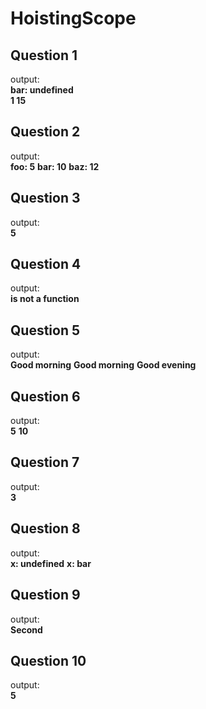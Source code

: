 # HoistingScope

## Question 1
output:  
**bar: undefined**  
**1 15**

## Question 2
output:  
**foo: 5** 
**bar: 10** 
**baz: 12**

## Question 3
output:  
**5**

## Question 4
output:  
**is not a function**

## Question 5
output:  
**Good morning** 
**Good morning** 
**Good evening** 

## Question 6
output:  
**5** 
**10**

## Question 7
output:  
**3**

## Question 8
output:  
**x: undefined**
**x: bar**

## Question 9
output:  
**Second**

## Question 10
output:  
**5**